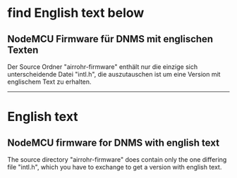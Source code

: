 # find English text below

## NodeMCU Firmware für DNMS mit englischen Texten

Der Source Ordner "airrohr-firmware" enthält nur die einzige sich unterscheidende Datei "intl.h", die auszutauschen ist um eine Version mit englischem Text zu erhalten.
 
	
------------------------------------------------------------------------
# English text

## NodeMCU firmware for DNMS with english text


The source directory "airrohr-firmware" does contain only the one differing file "intl.h", which you have to exchange to get a version with english text.